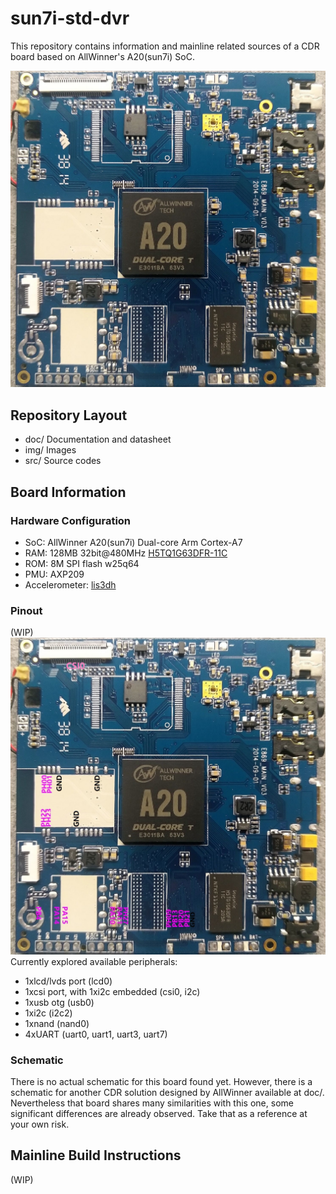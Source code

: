 # sun7i-std-dvr

This repository contains information and mainline related sources of a CDR board based on AllWinner's A20(sun7i) SoC.

![front](img/front.jpg)

## Repository Layout
* doc/  Documentation and datasheet
* img/  Images
* src/  Source codes

## Board Information
### Hardware Configuration
* SoC: AllWinner A20(sun7i) Dual-core Arm Cortex-A7
* RAM: 128MB 32bit@480MHz [H5TQ1G63DFR-11C](https://html.alldatasheet.com/html-pdf/534215/HYNIX/H5TQ1G63DFR-11C/650/4/H5TQ1G63DFR-11C.html)
* ROM: 8M SPI flash w25q64
* PMU: AXP209
* Accelerometer: [lis3dh](https://www.st.com/en/mems-and-sensors/lis3dh.html?icmp=pf250725_pron_pr_feb2014&sc=lis3dh-pr)

### Pinout
(WIP)
![front](img/pinout.jpg)
Currently explored available peripherals:
* 1xlcd/lvds port (lcd0)
* 1xcsi port, with 1xi2c embedded (csi0, i2c)
* 1xusb otg (usb0)
* 1xi2c (i2c2)
* 1xnand (nand0)
* 4xUART (uart0, uart1, uart3, uart7)

### Schematic
There is no actual schematic for this board found yet. However, there is a schematic for another CDR solution designed by AllWinner available at doc/. Nevertheless that board shares many similarities with this one, some significant differences are already observed. Take that as a reference at your own risk.

## Mainline Build Instructions
(WIP)